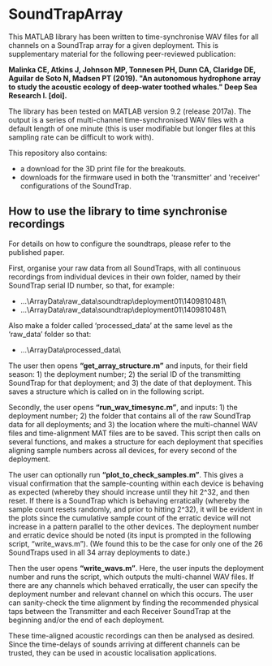 # SoundTrapArray

This MATLAB library has been written to time-synchronise WAV files for all channels on a SoundTrap array for a given deployment. This is supplementary material for the following peer-reviewed publication: 

<b>Malinka CE, Atkins J, Johnson MP, Tonnesen PH, Dunn CA, Claridge DE, Aguilar de Soto N, Madsen PT (2019). "An autonomous hydrophone array to study the acoustic ecology of deep-water toothed whales." Deep Sea Research I. [doi].</b>

The library has been tested on MATLAB version 9.2 (release 2017a). The output is a series of multi-channel time-synchronised WAV files with a default length of one minute (this is user modifiable but longer files at this sampling rate can be difficult to work with). 

This repository also contains:
- a download for the 3D print file for the breakouts.
- downloads for the firmware used in both the 'transmitter' and 'receiver' configurations of the SoundTrap.

## How to use the library to time synchronise recordings

For details on how to configure the soundtraps, please refer to the published paper.

First, organise your raw data from all SoundTraps, with all continuous recordings from individual devices in their own folder, named by their SoundTrap serial ID number, so that, for example:
-	…\ArrayData\raw_data\soundtrap\deployment01\1409810481\
-	…\ArrayData\raw_data\soundtrap\deployment01\1409810481\

Also make a folder called ‘processed_data’ at the same level as the ‘raw_data’ folder so that:
-	…\ArrayData\processed_data\

The user then opens <b>“get_array_structure.m”</b> and inputs, for their field season: 1) the deployment number; 2) the serial ID of the transmitting SoundTrap for that deployment; and 3) the date of that deployment. This saves a structure which is called on in the following script.

Secondly, the user opens <b>“run_wav_timesync.m”</b>, and inputs: 1) the deployment number; 2) the folder that contains all of the raw SoundTrap data for all deployments; and 3) the location where the multi-channel WAV files and time-alignment MAT files are to be saved. This script then calls on several functions, and makes a structure for each deployment that specifies aligning sample numbers across all devices, for every second of the deployment.

The user can optionally run <b>“plot_to_check_samples.m”</b>. This gives a visual confirmation that the sample-counting within each device is behaving as expected (whereby they should increase until they hit 2^32, and then reset. If there is a SoundTrap which is behaving erratically (whereby the sample count resets randomly, and prior to hitting 2^32), it will be evident in the plots since the cumulative sample count of the erratic device will not increase in a pattern parallel to the other devices. The deployment number and erratic device should be noted (its input is prompted in the following script, “write_wavs.m”). (We found this to be the case for only one of the 26 SoundTraps used in all 34 array deployments to date.) 

Then the user opens <b>“write_wavs.m”</b>. Here, the user inputs the deployment number and runs the script, which outputs the multi-channel WAV files. If there are any channels which behaved erratically, the user can specify the deployment number and relevant channel on which this occurs. The user can sanity-check the time alignment by finding the recommended physical taps between the Transmitter and each Receiver SoundTrap at the beginning and/or the end of each deployment. 

These time-aligned acoustic recordings can then be analysed as desired. Since the time-delays of sounds arriving at different channels can be trusted, they can be used in acoustic localisation applications.

